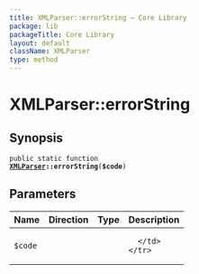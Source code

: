 ```yaml
---
title: XMLParser::errorString — Core Library
package: lib
packageTitle: Core Library
layout: default
className: XMLParser
type: method
---
```


# XMLParser::errorString

## Synopsis

<code>public static function <b><a href="XMLParser">XMLParser</a>::errorString</b>(<b>$code</b>)</code>

## Parameters

<table>
  <thead>
    <tr>
      <th>Name</th>
      <th>Direction</th>
      <th>Type</th>
      <th>Description</th>
    </tr>
  </thead>
  <tbody>
    <tr>
      <td><code>$code</code>
      <td><i></i></td>
      <td></td>
      <td>

      </td>
    </tr>
  </tbody>
</table>


